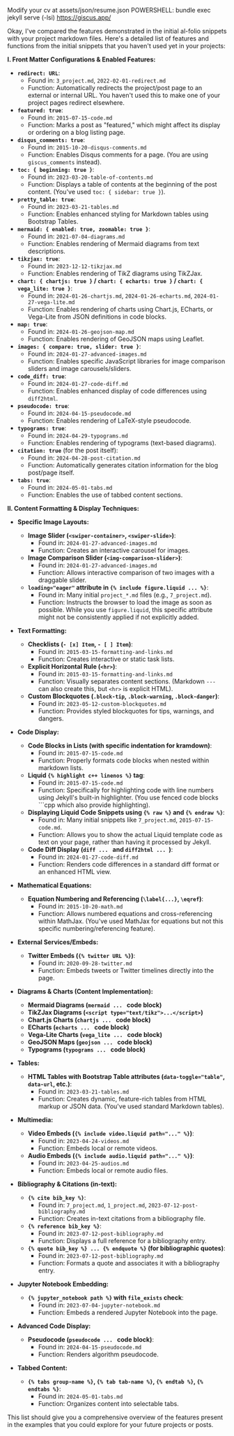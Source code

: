 Modify your cv at assets/json/resume.json
POWERSHELL: bundle exec jekyll serve (-lsi)
https://giscus.app/

Okay, I've compared the features demonstrated in the initial al-folio snippets with your project markdown files. Here's a detailed list of features and functions from the initial snippets that you haven't used yet in your projects:

**I. Front Matter Configurations & Enabled Features:**

*   **`redirect: URL`**:
    *   Found in: `3_project.md`, `2022-02-01-redirect.md`
    *   Function: Automatically redirects the project/post page to an external or internal URL. You haven't used this to make one of your project pages redirect elsewhere.
*   **`featured: true`**:
    *   Found in: `2015-07-15-code.md`
    *   Function: Marks a post as "featured," which might affect its display or ordering on a blog listing page.
*   **`disqus_comments: true`**:
    *   Found in: `2015-10-20-disqus-comments.md`
    *   Function: Enables Disqus comments for a page. (You are using `giscus_comments` instead).
*   **`toc: { beginning: true }`**:
    *   Found in: `2023-03-20-table-of-contents.md`
    *   Function: Displays a table of contents at the beginning of the post content. (You've used `toc: { sidebar: true }`).
*   **`pretty_table: true`**:
    *   Found in: `2023-03-21-tables.md`
    *   Function: Enables enhanced styling for Markdown tables using Bootstrap Tables.
*   **`mermaid: { enabled: true, zoomable: true }`**:
    *   Found in: `2021-07-04-diagrams.md`
    *   Function: Enables rendering of Mermaid diagrams from text descriptions.
*   **`tikzjax: true`**:
    *   Found in: `2023-12-12-tikzjax.md`
    *   Function: Enables rendering of TikZ diagrams using TikZJax.
*   **`chart: { chartjs: true }` / `chart: { echarts: true }` / `chart: { vega_lite: true }`**:
    *   Found in: `2024-01-26-chartjs.md`, `2024-01-26-echarts.md`, `2024-01-27-vega-lite.md`
    *   Function: Enables rendering of charts using Chart.js, ECharts, or Vega-Lite from JSON definitions in code blocks.
*   **`map: true`**:
    *   Found in: `2024-01-26-geojson-map.md`
    *   Function: Enables rendering of GeoJSON maps using Leaflet.
*   **`images: { compare: true, slider: true }`**:
    *   Found in: `2024-01-27-advanced-images.md`
    *   Function: Enables specific JavaScript libraries for image comparison sliders and image carousels/sliders.
*   **`code_diff: true`**:
    *   Found in: `2024-01-27-code-diff.md`
    *   Function: Enables enhanced display of code differences using `diff2html`.
*   **`pseudocode: true`**:
    *   Found in: `2024-04-15-pseudocode.md`
    *   Function: Enables rendering of LaTeX-style pseudocode.
*   **`typograms: true`**:
    *   Found in: `2024-04-29-typograms.md`
    *   Function: Enables rendering of typograms (text-based diagrams).
*   **`citation: true`** (for the post itself):
    *   Found in: `2024-04-28-post-citation.md`
    *   Function: Automatically generates citation information for the blog post/page itself.
*   **`tabs: true`**:
    *   Found in: `2024-05-01-tabs.md`
    *   Function: Enables the use of tabbed content sections.

**II. Content Formatting & Display Techniques:**

*   **Specific Image Layouts:**
    *   **Image Slider (`<swiper-container>`, `<swiper-slide>`)**:
        *   Found in: `2024-01-27-advanced-images.md`
        *   Function: Creates an interactive carousel for images.
    *   **Image Comparison Slider (`<img-comparison-slider>`)**:
        *   Found in: `2024-01-27-advanced-images.md`
        *   Function: Allows interactive comparison of two images with a draggable slider.
    *   **`loading="eager"` attribute in `{% include figure.liquid ... %}`**:
        *   Found in: Many initial `project_*.md` files (e.g., `7_project.md`).
        *   Function: Instructs the browser to load the image as soon as possible. While you use `figure.liquid`, this specific attribute might not be consistently applied if not explicitly added.

*   **Text Formatting:**
    *   **Checklists (`- [x] Item`, `- [ ] Item`)**:
        *   Found in: `2015-03-15-formatting-and-links.md`
        *   Function: Creates interactive or static task lists.
    *   **Explicit Horizontal Rule (`<hr>`)**:
        *   Found in: `2015-03-15-formatting-and-links.md`
        *   Function: Visually separates content sections. (Markdown `---` can also create this, but `<hr>` is explicit HTML).
    *   **Custom Blockquotes (`.block-tip`, `.block-warning`, `.block-danger`)**:
        *   Found in: `2023-05-12-custom-blockquotes.md`
        *   Function: Provides styled blockquotes for tips, warnings, and dangers.

*   **Code Display:**
    *   **Code Blocks in Lists (with specific indentation for kramdown)**:
        *   Found in: `2015-07-15-code.md`
        *   Function: Properly formats code blocks when nested within markdown lists.
    *   **Liquid `{% highlight c++ linenos %}` tag**:
        *   Found in: `2015-07-15-code.md`
        *   Function: Specifically for highlighting code with line numbers using Jekyll's built-in highlighter. (You use fenced code blocks ```cpp which also provide highlighting).
    *   **Displaying Liquid Code Snippets using `{% raw %}` and `{% endraw %}`**:
        *   Found in: Many initial snippets like `7_project.md`, `2015-07-15-code.md`.
        *   Function: Allows you to show the actual Liquid template code as text on your page, rather than having it processed by Jekyll.
    *   **Code Diff Display (```diff ... ``` and ```diff2html ... ```)**:
        *   Found in: `2024-01-27-code-diff.md`
        *   Function: Renders code differences in a standard diff format or an enhanced HTML view.

*   **Mathematical Equations:**
    *   **Equation Numbering and Referencing (`\label{...}`, `\eqref`)**:
        *   Found in: `2015-10-20-math.md`
        *   Function: Allows numbered equations and cross-referencing within MathJax. (You've used MathJax for equations but not this specific numbering/referencing feature).

*   **External Services/Embeds:**
    *   **Twitter Embeds (`{% twitter URL %}`)**:
        *   Found in: `2020-09-28-twitter.md`
        *   Function: Embeds tweets or Twitter timelines directly into the page.

*   **Diagrams & Charts (Content Implementation):**
    *   **Mermaid Diagrams (```mermaid ... ``` code block)**
    *   **TikZJax Diagrams (`<script type="text/tikz">...</script>`)**
    *   **Chart.js Charts (```chartjs ... ``` code block)**
    *   **ECharts (```echarts ... ``` code block)**
    *   **Vega-Lite Charts (```vega_lite ... ``` code block)**
    *   **GeoJSON Maps (```geojson ... ``` code block)**
    *   **Typograms (```typograms ... ``` code block)**

*   **Tables:**
    *   **HTML Tables with Bootstrap Table attributes (`data-toggle="table"`, `data-url`, etc.)**:
        *   Found in: `2023-03-21-tables.md`
        *   Function: Creates dynamic, feature-rich tables from HTML markup or JSON data. (You've used standard Markdown tables).

*   **Multimedia:**
    *   **Video Embeds (`{% include video.liquid path="..." %}`)**:
        *   Found in: `2023-04-24-videos.md`
        *   Function: Embeds local or remote videos.
    *   **Audio Embeds (`{% include audio.liquid path="..." %}`)**:
        *   Found in: `2023-04-25-audios.md`
        *   Function: Embeds local or remote audio files.

*   **Bibliography & Citations (in-text):**
    *   **`{% cite bib_key %}`**:
        *   Found in: `7_project.md`, `1_project.md`, `2023-07-12-post-bibliography.md`
        *   Function: Creates in-text citations from a bibliography file.
    *   **`{% reference bib_key %}`**:
        *   Found in: `2023-07-12-post-bibliography.md`
        *   Function: Displays a full reference for a bibliography entry.
    *   **`{% quote bib_key %} ... {% endquote %}` (for bibliographic quotes)**:
        *   Found in: `2023-07-12-post-bibliography.md`
        *   Function: Formats a quote and associates it with a bibliography entry.

*   **Jupyter Notebook Embedding:**
    *   **`{% jupyter_notebook path %}` with `file_exists` check**:
        *   Found in: `2023-07-04-jupyter-notebook.md`
        *   Function: Embeds a rendered Jupyter Notebook into the page.

*   **Advanced Code Display:**
    *   **Pseudocode (```pseudocode ... ``` code block)**:
        *   Found in: `2024-04-15-pseudocode.md`
        *   Function: Renders algorithm pseudocode.

*   **Tabbed Content:**
    *   **`{% tabs group-name %}`, `{% tab tab-name %}`, `{% endtab %}`, `{% endtabs %}`**:
        *   Found in: `2024-05-01-tabs.md`
        *   Function: Organizes content into selectable tabs.

This list should give you a comprehensive overview of the features present in the examples that you could explore for your future projects or posts.